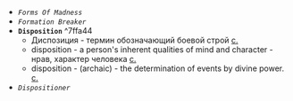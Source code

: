- *`Forms Of Madness`*
- *`Formation Breaker`*
- **`Disposition`** ^7ffa44
	- Диспозиция - термин обозначающий боевой строй [с.](https://ru.wikipedia.org/wiki/%D0%91%D0%BE%D0%B5%D0%B2%D0%BE%D0%B9_%D0%BF%D0%BE%D1%80%D1%8F%D0%B4%D0%BE%D0%BA)	
	- disposition - a person's inherent qualities of mind and character - нрав, характер человека [с.](https://www.oxfordlearnersdictionaries.com/definition/english/disposition?q=disposition)
	- disposition - (archaic) - the determination of events by divine power. [c.](https://www.encyclopedia.com/social-sciences-and-law/law/law/disposition)
- *`Dispositioner`*